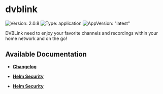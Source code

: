 # dvblink

![Version: 2.0.8](https://img.shields.io/badge/Version-2.0.8-informational?style=flat-square) ![Type: application](https://img.shields.io/badge/Type-application-informational?style=flat-square) ![AppVersion: "latest"](https://img.shields.io/badge/AppVersion-"latest"-informational?style=flat-square)

DVBLink need to enjoy your favorite channels and recordings within your home network and on the go!

## Available Documentation

- [**Changelog**](CHANGELOG)

- [**Helm Security**](container-security)

- [**Helm Security**](helm-security)

